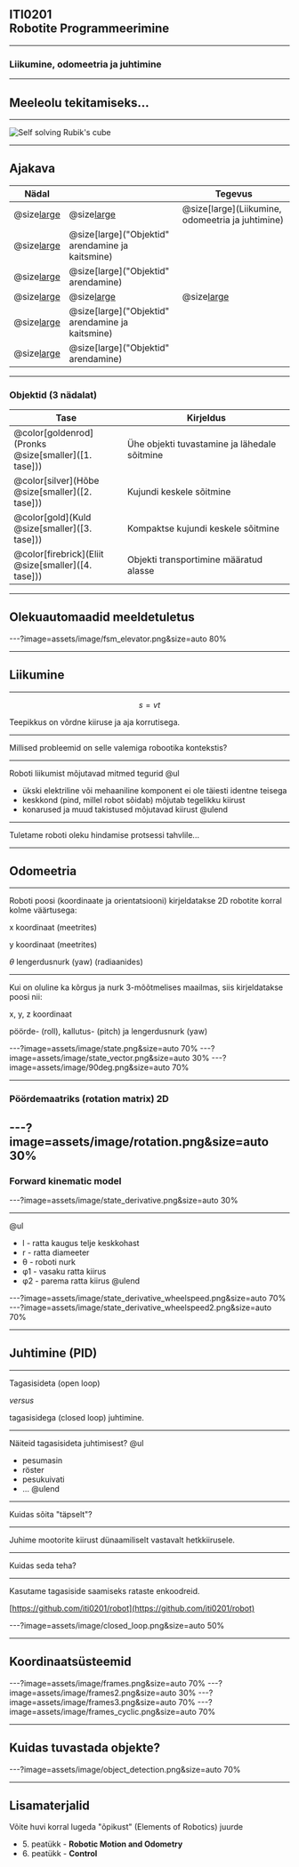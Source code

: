 ## ITI0201<br />Robotite Programmeerimine

---
### Liikumine, odomeetria ja juhtimine

---
## Meeleolu tekitamiseks...

---
![Self solving Rubik's cube](https://www.youtube.com/embed/xCoH2AORcEQ)

---
## Ajakava

Nädal |  | Tegevus
------|--|--------
@size[large](**8**) | @size[large](@color[goldenrod](Loeng)) | @size[large](Liikumine, odomeetria ja juhtimine)
  | @size[large](@color[darkgreen](Praktikum)) | @size[large]("Objektid" arendamine ja kaitsmine)
  | @size[large](@color[cornflowerblue](Kodutöö)) | @size[large]("Objektid" arendamine)
@size[large](**9**) | @size[large](@color[goldenrod](Loeng)) | @size[large](---)
  | @size[large](@color[darkgreen](Praktikum)) | @size[large]("Objektid" arendamine ja kaitsmine)
  | @size[large](@color[cornflowerblue](Kodutöö)) | @size[large]("Objektid" arendamine)

---
### Objektid (3 nädalat)

Tase | Kirjeldus
-----|----------
@color[goldenrod](Pronks<br />@size[smaller]([1. tase])) | Ühe objekti tuvastamine ja lähedale sõitmine
@color[silver](Hõbe<br />@size[smaller]([2. tase])) | Kujundi keskele sõitmine
@color[gold](Kuld<br />@size[smaller]([3. tase])) | Kompaktse kujundi keskele sõitmine
@color[firebrick](Eliit<br />@size[smaller]([4. tase])) | Objekti transportimine määratud alasse

---
## Olekuautomaadid meeldetuletus

---?image=assets/image/fsm_elevator.png&size=auto 80%

---
## Liikumine

---
$$s=vt$$

Teepikkus on võrdne kiiruse ja aja korrutisega.

---
Millised probleemid on selle valemiga robootika kontekstis?

---
Roboti liikumist mõjutavad mitmed tegurid
@ul
- ükski elektriline või mehaaniline komponent ei ole täiesti identne teisega
- keskkond (pind, millel robot sõidab) mõjutab tegelikku kiirust
- konarused ja muud takistused mõjutavad kiirust
@ulend

---
Tuletame roboti oleku hindamise protsessi tahvlile...

---
## Odomeetria

---
Roboti poosi (koordinaate ja orientatsiooni) kirjeldatakse 2D robotite korral kolme väärtusega:

x koordinaat (meetrites)

y koordinaat (meetrites)

$\theta$ lengerdusnurk (yaw) (radiaanides)

---
Kui on oluline ka kõrgus ja nurk 3-mõõtmelises maailmas, siis kirjeldatakse poosi nii:

x, y, z koordinaat

pöörde- (roll), kallutus- (pitch) ja lengerdusnurk (yaw)

---?image=assets/image/state.png&size=auto 70%
---?image=assets/image/state_vector.png&size=auto 30%
---?image=assets/image/90deg.png&size=auto 70%

---
### Pöördemaatriks (rotation matrix) 2D

---?image=assets/image/rotation.png&size=auto 30%
---

### Forward kinematic model
---?image=assets/image/state_derivative.png&size=auto 30%

---
@ul
- l - ratta kaugus telje keskkohast
- r - ratta diameeter
- θ - roboti nurk
- φ1 - vasaku ratta kiirus
- φ2 - parema ratta kiirus
@ulend

---?image=assets/image/state_derivative_wheelspeed.png&size=auto 70%
---?image=assets/image/state_derivative_wheelspeed2.png&size=auto 70%

---
## Juhtimine (PID)

---
Tagasisideta (open loop)

*versus*

tagasisidega (closed loop) juhtimine.

---
Näiteid tagasisideta juhtimisest?
@ul
- pesumasin
- röster
- pesukuivati
- ...
@ulend

---
Kuidas sõita "täpselt"?

---
Juhime mootorite kiirust dünaamiliselt vastavalt hetkkiirusele.

---
Kuidas seda teha?

---
Kasutame tagasiside saamiseks rataste enkoodreid.

[https://github.com/iti0201/robot](https://github.com/iti0201/robot)

---?image=assets/image/closed_loop.png&size=auto 50%

---
## Koordinaatsüsteemid

---?image=assets/image/frames.png&size=auto 70%
---?image=assets/image/frames2.png&size=auto 30%
---?image=assets/image/frames3.png&size=auto 70%
---?image=assets/image/frames_cyclic.png&size=auto 70%


---
## Kuidas tuvastada objekte?

---?image=assets/image/object_detection.png&size=auto 70%

---
## Lisamaterjalid

Võite huvi korral lugeda "õpikust" (Elements of Robotics) juurde

- 5\. peatükk - **Robotic Motion and Odometry**
- 6\. peatükk - **Control**
